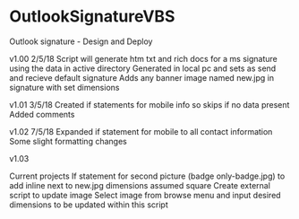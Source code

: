 # OutlookSignatureVBS
Outlook signature - Design and Deploy

v1.00 2/5/18
Script will generate htm txt and rich docs for a ms signature using the data in active directory
Generated in local pc and sets as send and recieve default signature
Adds any banner image named new.jpg in signature with set dimensions

v1.01 3/5/18
Created if statements for mobile info so skips if no data present
Added comments

v1.02 7/5/18
Expanded if statement for mobile to all contact information
Some slight formatting changes

v1.03 


Current projects
If statement for second picture (badge only-badge.jpg) to add inline next to new.jpg dimensions assumed square
Create external script to update image
Select image from browse menu and input desired dimensions to be updated within this script
